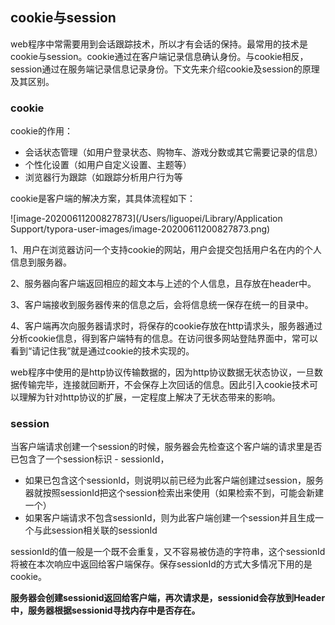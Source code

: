 ## cookie与session

web程序中常需要用到会话跟踪技术，所以才有会话的保持。最常用的技术是cookie与session。cookie通过在客户端记录信息确认身份。与cookie相反，session通过在服务端记录信息记录身份。下文先来介绍cookie及session的原理及其区别。

### cookie

cookie的作用：

- 会话状态管理（如用户登录状态、购物车、游戏分数或其它需要记录的信息）
- 个性化设置（如用户自定义设置、主题等）
- 浏览器行为跟踪（如跟踪分析用户行为等

cookie是客户端的解决方案，其具体流程如下：

![image-20200611200827873](/Users/liguopei/Library/Application Support/typora-user-images/image-20200611200827873.png)

1、用户在浏览器访问一个支持cookie的网站，用户会提交包括用户名在内的个人信息到服务器。

2、服务器向客户端返回相应的超文本与上述的个人信息，且存放在header中。

3、客户端接收到服务器传来的信息之后，会将信息统一保存在统一的目录中。

4、客户端再次向服务器请求时，将保存的cookie存放在http请求头，服务器通过分析cookie信息，得到客户端特有的信息。在访问很多网站登陆界面中，常可以看到“请记住我”就是通过cookie的技术实现的。

web程序中使用的是http协议传输数据的，因为http协议数据无状态协议，一旦数据传输完毕，连接就回断开，不会保存上次回话的信息。因此引入cookie技术可以理解为针对http协议的扩展，一定程度上解决了无状态带来的影响。

### session

当客户端请求创建一个session的时候，服务器会先检查这个客户端的请求里是否已包含了一个session标识 - sessionId，

- 如果已包含这个sessionId，则说明以前已经为此客户端创建过session，服务器就按照sessionId把这个session检索出来使用（如果检索不到，可能会新建一个）
- 如果客户端请求不包含sessionId，则为此客户端创建一个session并且生成一个与此session相关联的sessionId

sessionId的值一般是一个既不会重复，又不容易被仿造的字符串，这个sessionId将被在本次响应中返回给客户端保存。保存sessionId的方式大多情况下用的是cookie。

**服务器会创建sessionid返回给客户端，再次请求是，sessionid会存放到Header中，服务器根据sessionid寻找内存中是否存在。**

